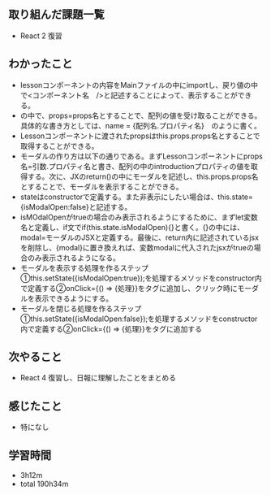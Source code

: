 ## 取り組んだ課題一覧
- React 2 復習
## わかったこと
- lessonコンポーネントの内容をMainファイルの中にimportし、戻り値の中で<コンポーネント名　/>と記述することによって、表示することができる。
- <lesson />の中で、props=props名とすることで、配列の値を受け取ることができる。具体的な書き方としては、name = {配列名.プロパティ名}　のように書く。
- Lessonコンポーネントに渡されたpropsはthis.props.props名とすることで取得することができる。
- モーダルの作り方は以下の通りである。まずLessonコンポーネントにprops名=引数.プロパティ名と書き、配列の中のintroductionプロパティの値を取得する。次に、JXのreturn()の中にモーダルを記述し、this.props.props名とすることで、モーダルを表示することができる。
- stateはconstructorで定義する。また非表示にしたい場合は、this.state={isModalOpen:false}と記述する。
- isMOdalOpenがtrueの場合のみ表示されるようにするために、まずlet変数名と定義し、if文でif(this.state.isModalOpen){}と書く。{}の中には、modal=モーダルのJSXと定義する。最後に、return内に記述されているjsxを削除し、{modal}に置き換えれば、変数modalに代入されたjsxがtrueの場合のみ表示されるようになる。
- モーダルを表示する処理を作るステップ①this.setState({isModalOpen:true});を処理するメソッドをconstructor内で定義する②onClick={() => {処理}}をタグに追加し、クリック時にモーダルを表示できるようにする。
- モーダルを閉じる処理を作るステップ①this.setState({isModalOpen:false});を処理するメソッドをconstructor内で定義する②onClick={() => {処理}}をタグに追加する
## 次やること
- React 4 復習し、日報に理解したことをまとめる
## 感じたこと
- 特になし
## 学習時間
- 3h12m
- total 190h34m
